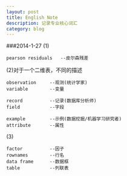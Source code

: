 ```yaml
---
layout: post
title: English Note
description: 记录专业核心词汇
category: blog
---
```

###2014-1-27
(1)	

	pearson residuals	--皮尔森残差
(2)对于一个二维表，不同的描述
	
	observation		--观测(统计学家)
	variable		--变量
	
	record			--记录(数据库分析师)
	field			--字段
		
	example			--示例(数据挖掘/机器学习研究者)
	attribute		--属性
(3) 

	factor			--因子
	rownames		--行名
	data frame		--数据框
	table			--列联表	
		
		
		
		
		
		